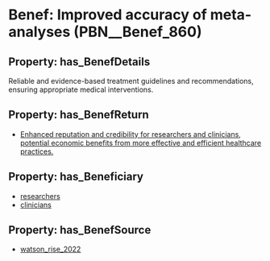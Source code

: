 # Benef: __Improved accuracy of meta-analyses__ (PBN__Benef_860)

## Property: has_BenefDetails

Reliable and evidence-based treatment guidelines and recommendations, ensuring appropriate medical interventions.

## Property: has_BenefReturn

* [Enhanced reputation and credibility for researchers and clinicians, potential economic benefits from more effective and efficient healthcare practices.](../BenefReturn/PBN__BenefReturn_937)

## Property: has_Beneficiary

* [researchers](../Stakeholder/PBN__Stakeholder_2)
* [clinicians](../Stakeholder/PBN__Stakeholder_274)

## Property: has_BenefSource

* [watson_rise_2022](../Article/PBN__Article_173)

